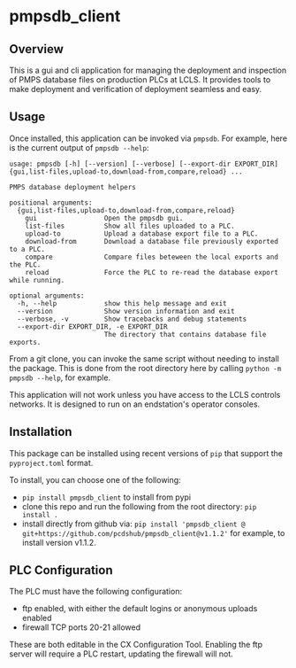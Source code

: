 # pmpsdb_client

## Overview
This is a gui and cli application for managing the deployment and inspection of
PMPS database files on production PLCs at LCLS.
It provides tools to make deployment and verification of deployment seamless and easy.


## Usage
Once installed, this application can be invoked via `pmpsdb`. For example, here is
the current output of `pmpsdb --help`:

```
usage: pmpsdb [-h] [--version] [--verbose] [--export-dir EXPORT_DIR] {gui,list-files,upload-to,download-from,compare,reload} ...

PMPS database deployment helpers

positional arguments:
  {gui,list-files,upload-to,download-from,compare,reload}
    gui                 Open the pmpsdb gui.
    list-files          Show all files uploaded to a PLC.
    upload-to           Upload a database export file to a PLC.
    download-from       Download a database file previously exported to a PLC.
    compare             Compare files beteween the local exports and the PLC.
    reload              Force the PLC to re-read the database export while running.

optional arguments:
  -h, --help            show this help message and exit
  --version             Show version information and exit
  --verbose, -v         Show tracebacks and debug statements
  --export-dir EXPORT_DIR, -e EXPORT_DIR
                        The directory that contains database file exports.
```

From a git clone, you can invoke the same script without needing to install the
package. This is done from the root directory here by calling
`python -m pmpsdb --help`, for example.

This application will not work unless you have access to the LCLS controls networks.
It is designed to run on an endstation's operator consoles.


## Installation
This package can be installed using recent versions of `pip` that support
the `pyproject.toml` format.

To install, you can choose one of the following:
- `pip install pmpsdb_client` to install from pypi
- clone this repo and run the following from the root directory: `pip install .`
- install directly from github via: `pip install 'pmpsdb_client @ git+https://github.com/pcdshub/pmpsdb_client@v1.1.2'`
for example, to install version v1.1.2.


## PLC Configuration
The PLC must have the following configuration:

- ftp enabled, with either the default logins or anonymous uploads enabled
- firewall TCP ports 20-21 allowed

These are both editable in the CX Configuration Tool.
Enabling the ftp server will require a PLC restart, updating the firewall will not.

